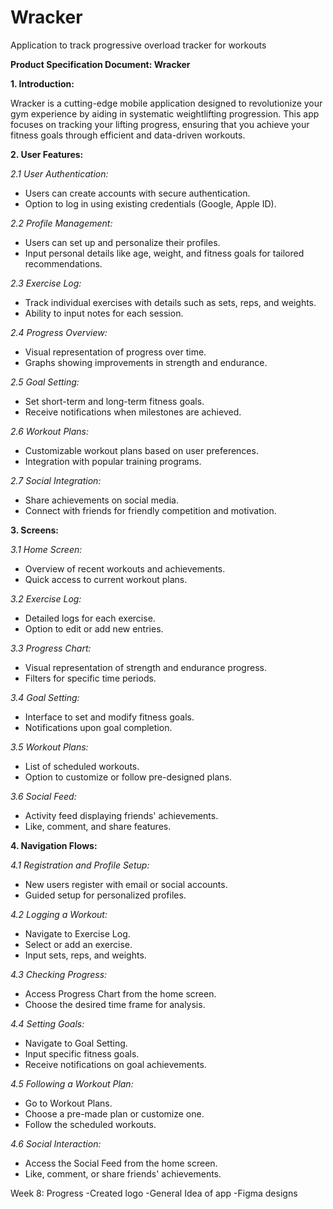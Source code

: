 # Wracker
Application to track progressive overload tracker for workouts 

**Product Specification Document: Wracker**

**1. Introduction:**

Wracker is a cutting-edge mobile application designed to revolutionize your gym experience by aiding in systematic weightlifting progression. This app focuses on tracking your lifting progress, ensuring that you achieve your fitness goals through efficient and data-driven workouts.

**2. User Features:**

*2.1 User Authentication:*
   - Users can create accounts with secure authentication.
   - Option to log in using existing credentials (Google, Apple ID).

*2.2 Profile Management:*
   - Users can set up and personalize their profiles.
   - Input personal details like age, weight, and fitness goals for tailored recommendations.

*2.3 Exercise Log:*
   - Track individual exercises with details such as sets, reps, and weights.
   - Ability to input notes for each session.

*2.4 Progress Overview:*
   - Visual representation of progress over time.
   - Graphs showing improvements in strength and endurance.

*2.5 Goal Setting:*
   - Set short-term and long-term fitness goals.
   - Receive notifications when milestones are achieved.

*2.6 Workout Plans:*
   - Customizable workout plans based on user preferences.
   - Integration with popular training programs.

*2.7 Social Integration:*
   - Share achievements on social media.
   - Connect with friends for friendly competition and motivation.

**3. Screens:**

*3.1 Home Screen:*
   - Overview of recent workouts and achievements.
   - Quick access to current workout plans.

*3.2 Exercise Log:*
   - Detailed logs for each exercise.
   - Option to edit or add new entries.

*3.3 Progress Chart:*
   - Visual representation of strength and endurance progress.
   - Filters for specific time periods.

*3.4 Goal Setting:*
   - Interface to set and modify fitness goals.
   - Notifications upon goal completion.

*3.5 Workout Plans:*
   - List of scheduled workouts.
   - Option to customize or follow pre-designed plans.

*3.6 Social Feed:*
   - Activity feed displaying friends' achievements.
   - Like, comment, and share features.

**4. Navigation Flows:**

*4.1 Registration and Profile Setup:*
   - New users register with email or social accounts.
   - Guided setup for personalized profiles.

*4.2 Logging a Workout:*
   - Navigate to Exercise Log.
   - Select or add an exercise.
   - Input sets, reps, and weights.

*4.3 Checking Progress:*
   - Access Progress Chart from the home screen.
   - Choose the desired time frame for analysis.

*4.4 Setting Goals:*
   - Navigate to Goal Setting.
   - Input specific fitness goals.
   - Receive notifications on goal achievements.

*4.5 Following a Workout Plan:*
   - Go to Workout Plans.
   - Choose a pre-made plan or customize one.
   - Follow the scheduled workouts.

*4.6 Social Interaction:*
   - Access the Social Feed from the home screen.
   - Like, comment, or share friends' achievements.

Week 8: Progress
-Created logo
-General Idea of app
-Figma designs
